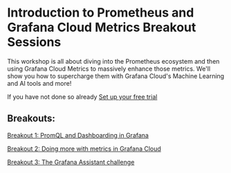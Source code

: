 # Introduction to Prometheus and Grafana Cloud Metrics Breakout Sessions

This workshop is all about diving into the Prometheus ecosystem and then using Grafana Cloud Metrics to massively enhance those metrics. We'll show you how to supercharge them with Grafana Cloud's Machine Learning and AI tools and more!

If you have not done so already [Set up your free trial](set-up-your-free-trial.md)

## Breakouts:
[Breakout 1: PromQL and Dashboarding in Grafana](breakout-1-promql-and-dashboarding-in-grafana.md)

[Breakout 2: Doing more with metrics in Grafana Cloud](breakout-2-doing-more-with-metrics.md)

[Breakout 3: The Grafana Assistant challenge](breakout-3-the-grafana-assistant-challenge.md)
